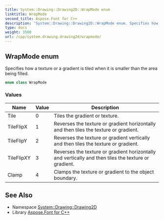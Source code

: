 ```yaml
---
title: System::Drawing::Drawing2D::WrapMode enum
linktitle: WrapMode
second_title: Aspose.Font for C++
description: 'System::Drawing::Drawing2D::WrapMode enum. Specifies how a texture or a gradient is tiled when it is smaller than the area being filled in C++.'
type: docs
weight: 3500
url: /cpp/system.drawing.drawing2d/wrapmode/
---
```

## WrapMode enum


Specifies how a texture or a gradient is tiled when it is smaller than the area being filled.

```cpp
enum class WrapMode
```

### Values

| Name | Value | Description |
| --- | --- | --- |
| Tile | 0 | Tiles the gradient or texture. |
| TileFlipX | 1 | Reverses the texture or gradient horizontally and then tiles the texture or gradient. |
| TileFlipY | 2 | Reverses the texture or gradient vertically and then tiles the texture or gradient. |
| TileFlipXY | 3 | Reverses the texture or gradient horizontally and vertically and then tiles the texture or gradient. |
| Clamp | 4 | Clamps the texture or gradient to the object boundary. |

## See Also

* Namespace [System::Drawing::Drawing2D](../)
* Library [Aspose.Font for C++](../../)
